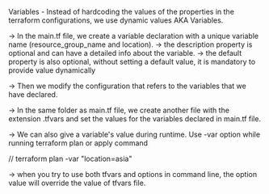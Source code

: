 Variables - Instead of hardcoding the values of the properties in the terraform configurations, we use dynamic values AKA Variables.

-> In the main.tf file, we create a variable declaration with a unique variable name (resource_group_name and location).
-> the description property is optional and can have a detailed info about the variable.
-> the default property is also optional, without setting a default value, it is mandatory to provide value dynamically

-> Then we modify the configuration that refers to the variables that we have declared.

-> In the same folder as main.tf file, we create another file with the extension .tfvars and set the values for the variables declared in main.tf file.

-> We can also give a variable's value during runtime. Use -var option while running terraform plan or apply command

// terraform plan -var "location=asia"

-> when you try to use both tfvars and options in command line, the option value will override the value of tfvars file.